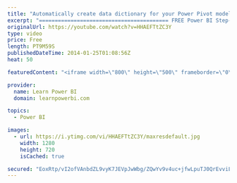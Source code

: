 ```yaml
---
title: "Automatically create data dictionary for your Power Pivot model"
excerpt: "========================================= FREE Power BI Step-by-Step Tutorial http://www.learnpowerbi.com/bonus 👉 Download Lesson PBIX Files at http://www.learnpowerbi.com/bonus-download ✅ Subscribe to always get my latest videos: https://goo.gl/P79Hcr 👪 Join our Facebook Group https://www.facebook.com/groups/talkpowerbi"
originalUrl: https://youtube.com/watch?v=HHAEFTtZC3Y
type: video
price: Free
length: PT9M59S
publishedDateTime: 2014-01-25T01:08:56Z
heat: 50

featuredContent: "<iframe width=\"800\" height=\"500\" frameborder=\"0\" src=\"https://www.youtube.com/embed/HHAEFTtZC3Y\" allow=\"accelerometer; autoplay; encrypted-media; gyroscope; picture-in-picture\" allowfullscreen></iframe>"

provider:
  name: Learn Power BI
  domain: learnpowerbi.com

topics:
  - Power BI

images:
  - url: https://i.ytimg.com/vi/HHAEFTtZC3Y/maxresdefault.jpg
    width: 1280
    height: 720
    isCached: true

secured: "EoxRtp/vI2ofVAnbdZL9vyK7JEVpJwWbg/ZQwYv9v4uc+jfwLpuTJ0QrEvviLY51CAgzlw40Tc0vuOjaE3Na3HFJTKkCWhd93XrEwEbw39Yr7cEXBH7glIxQcuxQweC+9pVy6crzjKR3eHjlRcgurX8jYbwQ9fY6hf3d1mt85s4rHFm1/I4wHCJgzrkVoxaW404rxGVM4FGwKMKXAcQ890fZ9vEZi6i0kyI2QVM+VPwlx1FMNtMP6+S7cFYHsUDTWYCe70wfLox8dBqD93HGA1AQHnTVlWpgc/PJarplJPVCjYa/cm60vlMoRCyjtOsCYxW5NbvtDKPBv44SzVl7L/7/xuJ2YsRgnVIm+lsgJE4xWfMYxJwX5wb15CBlM8HMQTpzAcaUJkvvx7aVY6FBBdimRjWJdJgytOOxkZAktPI=;gDD9VPpnUiRa1FBk1Gl/Ww=="
---
```


